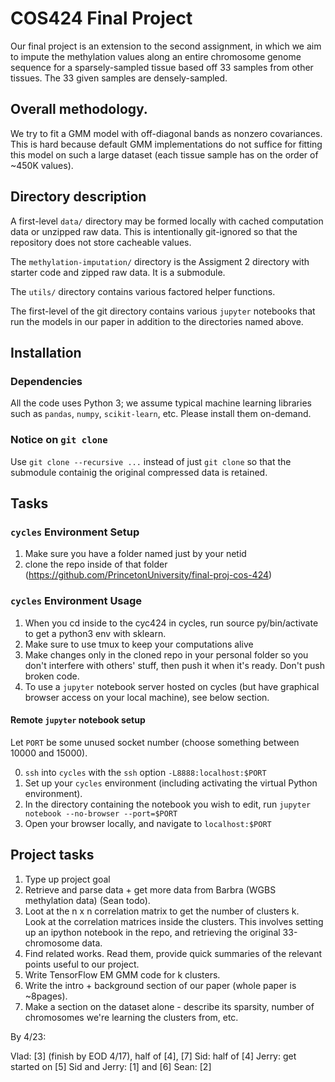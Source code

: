 # COS424 Final Project

Our final project is an extension to the second assignment, in which we aim to impute the methylation values along an entire chromosome genome sequence for a sparsely-sampled tissue based off 33 samples from other tissues. The 33 given samples are densely-sampled.

## Overall methodology.

We try to fit a GMM model with off-diagonal bands as nonzero covariances. This is hard because default GMM implementations do not suffice for fitting this model on such a large dataset (each tissue sample has on the order of ~450K values).

## Directory description

A first-level `data/` directory may be formed locally with cached computation data or unzipped raw data. This is intentionally git-ignored so that the repository does not store cacheable values.

The `methylation-imputation/` directory is the Assigment 2 directory with starter code and zipped raw data. It is a submodule.

The `utils/` directory contains various factored helper functions.

The first-level of the git directory contains various `jupyter` notebooks that run the models in our paper in addition to the directories named above.

## Installation

### Dependencies

All the code uses Python 3; we assume typical machine learning libraries such as `pandas`, `numpy`, `scikit-learn`, etc. Please install them on-demand.

### Notice on `git clone`

Use `git clone --recursive ...` instead of just `git clone` so that the submodule containig the original compressed data is retained.

## Tasks

### `cycles` Environment Setup

1. Make sure you have a folder named just by your netid
2. clone the repo inside of that folder (https://github.com/PrincetonUniversity/final-proj-cos-424)

### `cycles` Environment Usage

1. When you cd inside to the cyc424 in cycles, run source py/bin/activate to get a python3 env with sklearn.
2. Make sure to use tmux to keep your computations alive
3. Make changes only in the cloned repo in your personal folder so you don't interfere with others' stuff, then push it when it's ready. Don't push broken code.
4. To use a `jupyter` notebook server hosted on cycles (but have graphical browser access on your local machine), see below section.

#### Remote `jupyter` notebook setup

Let `PORT` be some unused socket number (choose something between 10000 and 15000).

0. `ssh` into `cycles` with the `ssh` option `-L8888:localhost:$PORT`
1. Set up your `cycles` environment (including activating the virtual Python environment).
2. In the directory containing the notebook you wish to edit, run `jupyter notebook --no-browser --port=$PORT`
3. Open your browser locally, and navigate to `localhost:$PORT`

## Project tasks

1. Type up project goal
2. Retrieve and parse data + get more data from Barbra (WGBS methylation data) (Sean todo).
3. Loot at the n x n correlation matrix to get the number of clusters k.  
   Look at the correlation matrices inside the clusters. 
   This involves setting up an ipython notebook in the repo, and retrieving the original 33-chromosome data.
4. Find related works. Read them, provide quick summaries of the relevant points useful to our project.
5. Write TensorFlow EM GMM code for k clusters.
6. Write the intro + background section of our paper (whole paper is ~8pages).
7. Make a section on the dataset alone - describe its sparsity, number of chromosomes we're learning the clusters from, etc.

By 4/23:

Vlad: [3] (finish by EOD 4/17), half of [4], [7]
Sid: half of [4]
Jerry: get started on [5]
Sid and Jerry: [1] and [6]
Sean: [2]
